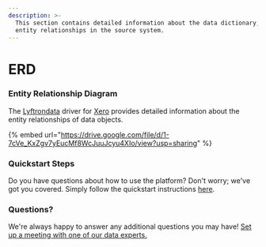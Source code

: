 ```yaml
---
description: >-
  This section contains detailed information about the data dictionary, and
  entity relationships in the source system.
---
```


# ERD

### Entity Relationship Diagram

The [Lyftrondata](https://www.lyftrondata.com/) driver for [Xero](https://www.lyftrondata.com/integration/business-analytics/xero//) provides detailed information about the entity relationships of data objects.

{% embed url="https://drive.google.com/file/d/1-7cVe_KxZgv7yEucMf8WcJuuJcyu4XIo/view?usp=sharing" %}

### Quickstart Steps

Do you have questions about how to use the platform? Don't worry; we've got you covered. Simply follow the quickstart instructions [here](../README.md).

### Questions? <a href="#questions" id="questions"></a>

We're always happy to answer any additional questions you may have! [Set up a meeting with one of our data experts.](https://www.lyftrondata.com/book-a-meeting/)


